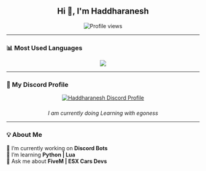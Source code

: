 <h2 align="center">Hi 👋, I'm Haddharanesh</h2>

<p align="center">
  <img src="https://komarev.com/ghpvc/?username=Haddharanesh&label=Profile%20views&color=0e75b6&style=flat" alt="Profile views" />
</p>

---

### 📊 Most Used Languages

<p align="center">
  <img src="https://github-readme-stats.vercel.app/api/top-langs/?username=Haddharanesh&layout=compact&theme=tokyonight" />
</p>

---

### 💬 My Discord Profile

<p align="center">
  <a href="https://discord.com/users/843067007192530945" target="_blank">
    <img src="https://discord.c99.nl/widget/theme-4/843067007192530945.png" alt="Haddharanesh Discord Profile"/>
  </a>
</p>

<!-- Optional badges can go here -->
<h3 align="center">
  <!-- Example: 
  <img src="https://img.shields.io/badge/Nitro-ff73fa?style=for-the-badge&logo=discord&logoColor=white" />
  -->
</h3>

<p align="center"><i>I am currently doing Learning with egoness</i></p>

---

### 💡 About Me

🔭 I’m currently working on **Discord Bots**  
🌱 I’m learning **Python | Lua**  
💬 Ask me about **FiveM | ESX Cars Devs**
